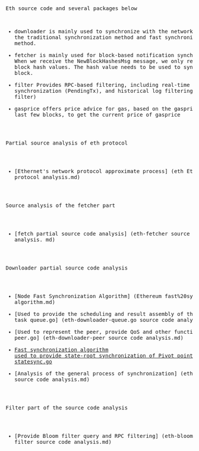 
<!-- saved from url=(0051)https://translate.googleusercontent.com/translate_f -->
<html><head><meta http-equiv="Content-Type" content="text/html; charset=UTF-8"></head><body><pre>Eth source code and several packages below

- downloader is mainly used to synchronize with the network, including the traditional synchronization method and fast synchronization method.
- fetcher is mainly used for block-based notification synchronization. When we receive the NewBlockHashesMsg message, we only receive a lot of block hash values. The hash value needs to be used to synchronize the block.
- filter Provides RPC-based filtering, including real-time data synchronization (PendingTx), and historical log filtering (Log filter)
- gasprice offers price advice for gas, based on the gasprice of the last few blocks, to get the current price of gasprice


Partial source analysis of eth protocol

- [Ethernet's network protocol approximate process] (eth Ethereum protocol analysis.md)

Source analysis of the fetcher part

- [fetch partial source code analysis] (eth-fetcher source code analysis. md)

Downloader partial source code analysis

- [Node Fast Synchronization Algorithm] (Ethereum fast%20sync algorithm.md)
- [Used to provide the scheduling and result assembly of the download task queue.go] (eth-downloader-queue.go source code analysis.md)
- [Used to represent the peer, provide QoS and other functions peer.go] (eth-downloader-peer source code analysis.md)
- [Fast synchronization algorithm used to provide state-root synchronization of Pivot point statesync.go](eth-downloader-statesync.md)
- [Analysis of the general process of synchronization] (eth-downloader source code analysis.md)

Filter part of the source code analysis

- [Provide Bloom filter query and RPC filtering] (eth-bloombits and filter source code analysis.md)
</pre></body></html>